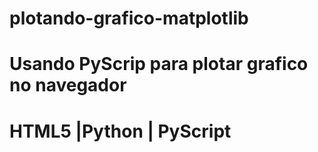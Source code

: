 # plotando-grafico-matplotlib
# Usando PyScrip para plotar grafico no navegador
# HTML5 |Python | PyScript
